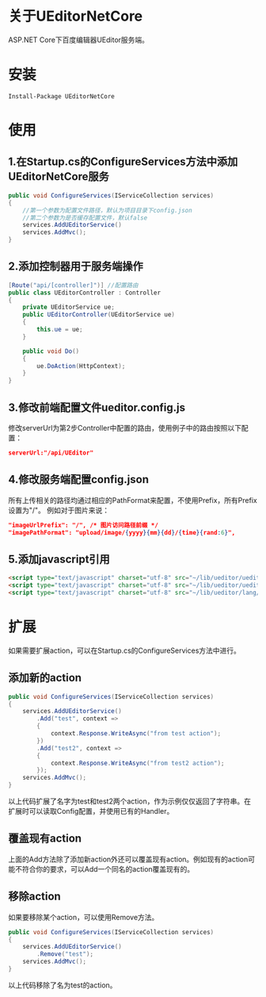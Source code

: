 # 关于UEditorNetCore
ASP.NET Core下百度编辑器UEditor服务端。

# 安装
```
Install-Package UEditorNetCore
```

# 使用
## 1.在Startup.cs的ConfigureServices方法中添加UEditorNetCore服务
``` C#
public void ConfigureServices(IServiceCollection services)
{
    //第一个参数为配置文件路径，默认为项目目录下config.json
    //第二个参数为是否缓存配置文件，默认false
    services.AddUEditorService()
    services.AddMvc();
}
```

## 2.添加控制器用于服务端操作
``` C#
[Route("api/[controller]")] //配置路由
public class UEditorController : Controller
{
    private UEditorService ue;
    public UEditorController(UEditorService ue)
    {
        this.ue = ue;
    }

    public void Do()
    {
        ue.DoAction(HttpContext);
    }
}
```

## 3.修改前端配置文件ueditor.config.js
修改serverUrl为第2步Controller中配置的路由，使用例子中的路由按照以下配置：
``` json
serverUrl:"/api/UEditor"
```

## 4.修改服务端配置config.json
所有上传相关的路径均通过相应的PathFormat来配置，不使用Prefix，所有Prefix设置为"/"。
例如对于图片来说：
``` json
"imageUrlPrefix": "/", /* 图片访问路径前缀 */
"imagePathFormat": "upload/image/{yyyy}{mm}{dd}/{time}{rand:6}", 
```

## 5.添加javascript引用
``` html
<script type="text/javascript" charset="utf-8" src="~/lib/ueditor/ueditor.config.js"></script>
<script type="text/javascript" charset="utf-8" src="~/lib/ueditor/ueditor.all.min.js"> </script>
<script type="text/javascript" charset="utf-8" src="~/lib/ueditor/lang/zh-cn/zh-cn.js"></script>
```

# 扩展
如果需要扩展action，可以在Startup.cs的ConfigureServices方法中进行。
## 添加新的action
``` C#
public void ConfigureServices(IServiceCollection services)
{
    services.AddUEditorService()
        .Add("test", context =>
        {
            context.Response.WriteAsync("from test action");
        })
        .Add("test2", context =>
        {
            context.Response.WriteAsync("from test2 action");
        });
    services.AddMvc();
}
```
以上代码扩展了名字为test和test2两个action，作为示例仅仅返回了字符串。在扩展时可以读取Config配置，并使用已有的Handler。

## 覆盖现有action
上面的Add方法除了添加新action外还可以覆盖现有action。例如现有的action可能不符合你的要求，可以Add一个同名的action覆盖现有的。

## 移除action
如果要移除某个action，可以使用Remove方法。
``` C#
public void ConfigureServices(IServiceCollection services)
{
    services.AddUEditorService()
        .Remove("test");
    services.AddMvc();
}
```
以上代码移除了名为test的action。